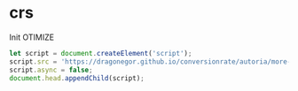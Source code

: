 # crs


Init OTIMIZE
```javascript
let script = document.createElement('script');
script.src = 'https://dragonegor.github.io/conversionrate/autoria/more-photo-desktop.js';
script.async = false;
document.head.appendChild(script);
```
